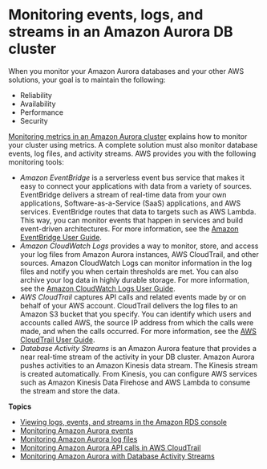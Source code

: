 # Monitoring events, logs, and streams in an Amazon Aurora DB cluster<a name="CHAP_Monitor_Logs_Events"></a>

When you monitor your Amazon Aurora databases and your other AWS solutions, your goal is to maintain the following:
+ Reliability
+ Availability
+ Performance
+ Security

[Monitoring metrics in an Amazon Aurora cluster](MonitoringAurora.md) explains how to monitor your cluster using metrics\. A complete solution must also monitor database events, log files, and activity streams\. AWS provides you with the following monitoring tools:
+ *Amazon EventBridge* is a serverless event bus service that makes it easy to connect your applications with data from a variety of sources\. EventBridge delivers a stream of real\-time data from your own applications, Software\-as\-a\-Service \(SaaS\) applications, and AWS services\. EventBridge routes that data to targets such as AWS Lambda\. This way, you can monitor events that happen in services and build event\-driven architectures\. For more information, see the [Amazon EventBridge User Guide](https://docs.aws.amazon.com/eventbridge/latest/userguide/)\.
+ *Amazon CloudWatch Logs* provides a way to monitor, store, and access your log files from Amazon Aurora instances, AWS CloudTrail, and other sources\. Amazon CloudWatch Logs can monitor information in the log files and notify you when certain thresholds are met\. You can also archive your log data in highly durable storage\. For more information, see the [Amazon CloudWatch Logs User Guide](https://docs.aws.amazon.com/AmazonCloudWatch/latest/logs/)\.
+ *AWS CloudTrail* captures API calls and related events made by or on behalf of your AWS account\. CloudTrail delivers the log files to an Amazon S3 bucket that you specify\. You can identify which users and accounts called AWS, the source IP address from which the calls were made, and when the calls occurred\. For more information, see the [AWS CloudTrail User Guide](https://docs.aws.amazon.com/awscloudtrail/latest/userguide/)\.
+ *Database Activity Streams* is an Amazon Aurora feature that provides a near real\-time stream of the activity in your DB cluster\. Amazon Aurora pushes activities to an Amazon Kinesis data stream\. The Kinesis stream is created automatically\. From Kinesis, you can configure AWS services such as Amazon Kinesis Data Firehose and AWS Lambda to consume the stream and store the data\.

**Topics**
+ [Viewing logs, events, and streams in the Amazon RDS console](logs-events-streams-console.md)
+ [Monitoring Amazon Aurora events](working-with-events.md)
+ [Monitoring Amazon Aurora log files](USER_LogAccess.md)
+ [Monitoring Amazon Aurora API calls in AWS CloudTrail](logging-using-cloudtrail.md)
+ [Monitoring Amazon Aurora with Database Activity Streams](DBActivityStreams.md)